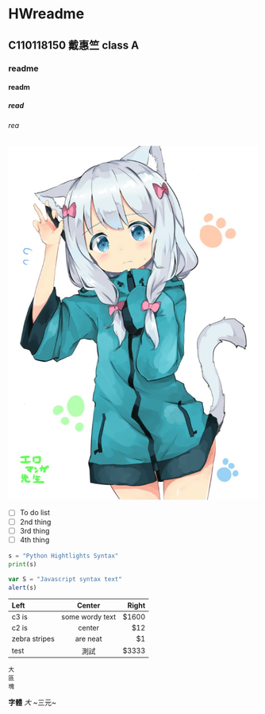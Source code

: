 # HWreadme
## C110118150 戴惠竺 class A
### readme
#### readm
##### read
###### rea

![sagiri](00fdf152da8811ea5ddb9736a62a9f25.png 'sagiri')

- [ ] To do list
- [ ] 2nd thing
- [ ] 3rd thing
- [ ] 4th thing

```python
s = "Python Hightlights Syntax"
print(s)
```

```js
var S = "Javascript syntax text"
alert(s)
```

| Left | Center | Right |
|:---- |:------:| -----:|
|c3 is|some wordy text|$1600|
|c2 is|center|$12|
|zebra stripes|are neat|$1|
|test|測試|$3333|

```
大
區
塊
```

**字體**
*大*
~三元~
